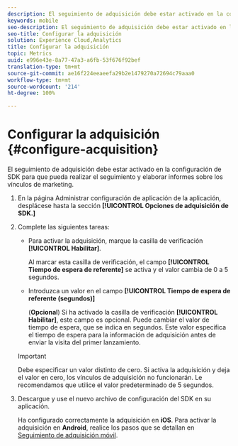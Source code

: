```yaml
---
description: El seguimiento de adquisición debe estar activado en la configuración de SDK para que pueda realizar el seguimiento y elaborar informes sobre los vínculos de marketing.
keywords: mobile
seo-description: El seguimiento de adquisición debe estar activado en la configuración de SDK para que pueda realizar el seguimiento y elaborar informes sobre los vínculos de marketing.
seo-title: Configurar la adquisición
solution: Experience Cloud,Analytics
title: Configurar la adquisición
topic: Metrics
uuid: e996e43e-8a77-47a3-a6fb-53f676f92bef
translation-type: tm+mt
source-git-commit: ae16f224eeaeefa29b2e1479270a72694c79aaa0
workflow-type: tm+mt
source-wordcount: '214'
ht-degree: 100%

---
```



# Configurar la adquisición {#configure-acquisition}

El seguimiento de adquisición debe estar activado en la configuración de SDK para que pueda realizar el seguimiento y elaborar informes sobre los vínculos de marketing.

1. En la página Administrar configuración de aplicación de la aplicación, desplácese hasta la sección **[!UICONTROL Opciones de adquisición de SDK.]**
1. Complete las siguientes tareas:

   * Para activar la adquisición, marque la casilla de verificación **[!UICONTROL Habilitar]**.

      Al marcar esta casilla de verificación, el campo **[!UICONTROL Tiempo de espera de referente]** se activa y el valor cambia de 0 a 5 segundos.

   * Introduzca un valor en el campo **[!UICONTROL Tiempo de espera de referente (segundos)]**

      (**Opcional**) Si ha activado la casilla de verificación **[!UICONTROL Habilitar]**, este campo es opcional. Puede cambiar el valor de tiempo de espera, que se indica en segundos. Este valor especifica el tiempo de espera para la información de adquisición antes de enviar la visita del primer lanzamiento.
   >[!IMPORTANT]
   >Debe especificar un valor distinto de cero. Si activa la adquisición y deja el valor en cero, los vínculos de adquisición no funcionarán. Le recomendamos que utilice el valor predeterminado de 5 segundos.

1. Descargue y use el nuevo archivo de configuración del SDK en su aplicación.

   Ha configurado correctamente la adquisición en **iOS**. 
Para activar la adquisición en **Android**, realice los pasos que se detallan en [Seguimiento de adquisición móvil](/help/android/acquisition-main/acquisition.md).
